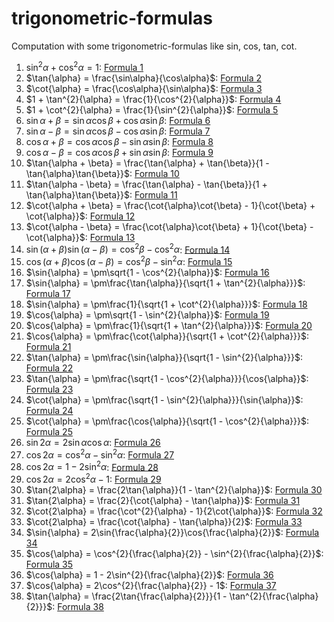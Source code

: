 # trigonometric-formulas

Computation with some trigonometric-formulas like sin, cos, tan, cot.


1. $\sin^{2}\alpha + \cos^{2}\alpha = 1$: [Formula 1](./formula1/README.md)
2. $\tan{\alpha} = \frac{\sin\alpha}{\cos\alpha}$: [Formula 2](./formula2/README.md)
3. $\cot{\alpha} = \frac{\cos\alpha}{\sin\alpha}$: [Formula 3](./formula3/README.md)
4. $1 + \tan^{2}{\alpha} = \frac{1}{\cos^{2}{\alpha}}$: [Formula 4](./formula4/README.md)
5. $1 + \cot^{2}{\alpha} = \frac{1}{\sin^{2}{\alpha}}$: [Formula 5](./formula5/README.md)
6. $\sin{\alpha + \beta} = \sin{\alpha}\cos{\beta} + \cos{\alpha}\sin{\beta}$: [Formula 6](./formula6/README.md)
7. $\sin{\alpha - \beta} = \sin{\alpha}\cos{\beta} - \cos{\alpha}\sin{\beta}$: [Formula 7](./formula7/README.md)
8. $\cos{\alpha + \beta} = \cos{\alpha}\cos{\beta} - \sin{\alpha}\sin{\beta}$: [Formula 8](./formula8/README.md)
9. $\cos{\alpha - \beta} = \cos{\alpha}\cos{\beta} + \sin{\alpha}\sin{\beta}$: [Formula 9](./formula9/README.md)
10. $\tan{\alpha + \beta} = \frac{\tan{\alpha} + \tan{\beta}}{1 - \tan{\alpha}\tan{\beta}}$: [Formula 10](./formula10/README.md)
11. $\tan{\alpha - \beta} = \frac{\tan{\alpha} - \tan{\beta}}{1 + \tan{\alpha}\tan{\beta}}$: [Formula 11](./formula11/README.md)
12. $\cot{\alpha + \beta} = \frac{\cot{\alpha}\cot{\beta} - 1}{\cot{\beta} + \cot{\alpha}}$: [Formula 12](./formula12/README.md)
13. $\cot{\alpha - \beta} = \frac{\cot{\alpha}\cot{\beta} + 1}{\cot{\beta} - \cot{\alpha}}$: [Formula 13](./formula13/README.md)
14. $\sin{(\alpha + \beta)}\sin{(\alpha - \beta)} = \cos^{2}{\beta} - \cos^{2}{\alpha}$: [Formula 14](./formula14/README.md)
15. $\cos{(\alpha + \beta)}\cos{(\alpha - \beta)} = \cos^{2}{\beta} - \sin^{2}{\alpha}$: [Formula 15](./formula15/README.md)
16. $\sin{\alpha} = \pm\sqrt{1 - \cos^{2}{\alpha}}$: [Formula 16](./formula16/README.md)
17. $\sin{\alpha} = \pm\frac{\tan{\alpha}}{\sqrt{1 + \tan^{2}{\alpha}}}$: [Formula 17](./formula17/README.md)
18. $\sin{\alpha} = \pm\frac{1}{\sqrt{1 + \cot^{2}{\alpha}}}$: [Formula 18](./formula18/README.md)
19. $\cos{\alpha} = \pm\sqrt{1 - \sin^{2}{\alpha}}$: [Formula 19](./formula19/README.md)
20. $\cos{\alpha} = \pm\frac{1}{\sqrt{1 + \tan^{2}{\alpha}}}$: [Formula 20](./formula20/README.md)
21. $\cos{\alpha} = \pm\frac{\cot{\alpha}}{\sqrt{1 + \cot^{2}{\alpha}}}$: [Formula 21](./formula21/README.md)
22. $\tan{\alpha} = \pm\frac{\sin{\alpha}}{\sqrt{1 - \sin^{2}{\alpha}}}$: [Formula 22](./formula22/README.md)
23. $\tan{\alpha} = \pm\frac{\sqrt{1 - \cos^{2}{\alpha}}}{\cos{\alpha}}$: [Formula 23](./formula23/README.md)
24. $\cot{\alpha} = \pm\frac{\sqrt{1 - \sin^{2}{\alpha}}}{\sin{\alpha}}$: [Formula 24](./formula24/README.md)
25. $\cot{\alpha} = \pm\frac{\cos{\alpha}}{\sqrt{1 - \cos^{2}{\alpha}}}$: [Formula 25](./formula25/README.md)
26. $\sin{2\alpha} = 2\sin{\alpha}\cos{\alpha}$: [Formula 26](./formula26/README.md)
27. $\cos{2\alpha} = \cos^{2}{\alpha} - \sin^{2}{\alpha}$: [Formula 27](./formula27/README.md)
28. $\cos{2\alpha} = 1 - 2\sin^{2}{\alpha}$: [Formula 28](./formula28/README.md)
29. $\cos{2\alpha} = 2\cos^{2}{\alpha} - 1$: [Formula 29](./formula29/README.md)
30. $\tan{2\alpha} = \frac{2\tan{\alpha}}{1 - \tan^{2}{\alpha}}$: [Formula 30](./formula30/README.md)
31. $\tan{2\alpha} = \frac{2}{\cot{\alpha} - \tan{\alpha}}$: [Formula 31](./formula31/README.md)
32. $\cot{2\alpha} = \frac{\cot^{2}{\alpha} - 1}{2\cot{\alpha}}$: [Formula 32](./formula32/README.md)
33. $\cot{2\alpha} = \frac{\cot{\alpha} - \tan{\alpha}}{2}$: [Formula 33](./formula33/README.md)
34. $\sin{\alpha} = 2\sin{\frac{\alpha}{2}}\cos{\frac{\alpha}{2}}$: [Formula 34](./formula34/README.md)
35. $\cos{\alpha} = \cos^{2}{\frac{\alpha}{2}} - \sin^{2}{\frac{\alpha}{2}}$: [Formula 35](./formula35/README.md)
36. $\cos{\alpha} = 1 - 2\sin^{2}{\frac{\alpha}{2}}$: [Formula 36](./formula36/README.md)
37. $\cos{\alpha} = 2\cos^{2}{\frac{\alpha}{2}} - 1$: [Formula 37](./formula37/README.md)
38. $\tan{\alpha} = \frac{2\tan{\frac{\alpha}{2}}}{1 - \tan^{2}{\frac{\alpha}{2}}}$: [Formula 38](./formula38/README.md)

